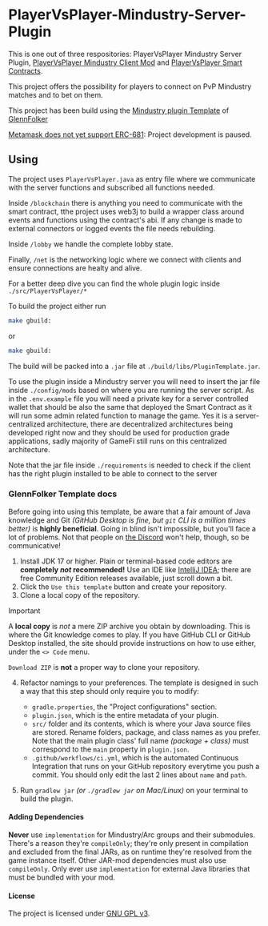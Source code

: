 # PlayerVsPlayer-Mindustry-Server-Plugin

This is one out of three respositories: PlayerVsPlayer Mindustry Server Plugin, [PlayerVsPlayer Mindustry Client Mod](https://github.com/0xPuddi/PlayerVsPlayer-Mindustry-Client-Mod) and [PlayerVsPlayer Smart Contracts](https://github.com/0xPuddi/PlayerVsPlayer-Smart-Contracts).

This project offers the possibility for players to connect on PvP Mindustry matches and to bet on them.

This project has been build using the [Mindustry plugin Template](https://github.com/GlennFolker/MindustryPluginTemplate) of [GlennFolker](https://github.com/GlennFolker)

[Metamask does not yet support ERC-681](https://github.com/MetaMask/metamask-mobile/issues/8308): Project development is paused.

## Using

The project uses `PlayerVsPlayer.java` as entry file where we communicate with the server functions and subscribed all functions needed.

Inside `/blockchain` there is anything you need to communicate with the smart contract, tthe project uses web3j to build a wrapper class around events and functions using the contract's abi. If any change is made to external connectors or logged events the file needs rebuilding.

Inside `/lobby` we handle the complete lobby state.

Finally, `/net` is the networking logic where we connect with clients and ensure connections are healty and alive.

For a better deep dive you can find the whole plugin logic inside `./src/PlayerVsPlayer/*`

To build the project either run

```sh
make gbuild:
```

or 

```sh
make gbuild:
```

The build will be packed into a `.jar` file at `./build/libs/PluginTemplate.jar`.

To use the plugin inside a Mindustry server you will need to insert the jar file inside `./config/mods` based on where you are running the server script. As in the `.env.example` file you will need a private key for a server controlled wallet that should be also the same that deployed the Smart Contract as it will run some admin related function to manage the game. Yes it is a server-centralized architecture, there are decentralized architectures being developed right now and they should be used for production grade applications, sadly majority of GameFi still runs on this centralized architecture.

Note that the jar file inside `./requirements` is needed to check if the client has the right plugin installed to be able to connect to the server

### GlennFolker Template docs
Before going into using this template, be aware that a fair amount of Java knowledge and Git *(GitHub Desktop is fine, but `git` CLI is a million times better)* is **highly beneficial**. Going in blind isn't impossible, but you'll face a lot of problems. Not that people on [the Discord](https://discord.gg/mindustry) won't help, though, so be communicative!

1. Install JDK 17 or higher. Plain or terminal-based code editors are **completely *not* recommended!** Use an IDE like [IntelliJ IDEA](https://www.jetbrains.com/idea/download/); there are free Community Edition releases available, just scroll down a bit.
2. Click the `Use this template` button and create your repository.
3. Clone a local copy of the repository.

> [!IMPORTANT]
> A **local copy** is *not* a mere ZIP archive you obtain by downloading. This is where the Git knowledge comes to play. If you have GitHub CLI or GitHub Desktop installed, the site should provide instructions on how to use either, under the `<> Code` menu.
>
> `Download ZIP` is **not** a proper way to clone your repository.

4. Refactor namings to your preferences. The template is designed in such a way that this step should only require you to modify:
   - `gradle.properties`, the "Project configurations" section.
   - `plugin.json`, which is the entire metadata of your plugin.
   - `src/` folder and its contents, which is where your Java source files are stored. Rename folders, package, and class names as you prefer. Note that the main plugin class' full name *(package + class)* must correspond to the `main` property in `plugin.json`.
   - `.github/workflows/ci.yml`, which is the automated Continuous Integration that runs on your GitHub repository everytime you push a commit. You should only edit the last 2 lines about `name` and `path`.

5. Run `gradlew jar` *(or `./gradlew jar` on Mac/Linux)* on your terminal to build the plugin.

#### Adding Dependencies

**Never** use `implementation` for Mindustry/Arc groups and their submodules. There's a reason they're `compileOnly`; they're only present in compilation and excluded from the final JARs, as on runtime they're resolved from the game instance itself. Other JAR-mod dependencies must also use `compileOnly`. Only ever use `implementation` for external Java libraries that must be bundled with your mod.


#### License

The project is licensed under [GNU GPL v3](/LICENSE).
